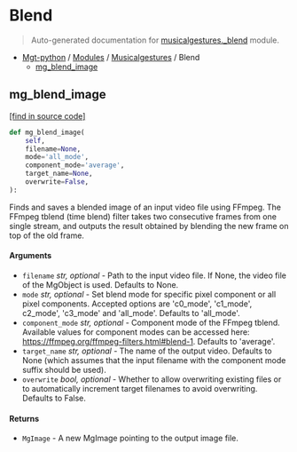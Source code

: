 # Blend

> Auto-generated documentation for [musicalgestures._blend](https://github.com/fourMs/MGT-python/blob/master/musicalgestures/_blend.py) module.

- [Mgt-python](../README.md#mgt-python) / [Modules](../MODULES.md#mgt-python-modules) / [Musicalgestures](index.md#musicalgestures) / Blend
    - [mg_blend_image](#mg_blend_image)

## mg_blend_image

[[find in source code]](https://github.com/fourMs/MGT-python/blob/master/musicalgestures/_blend.py#L7)

```python
def mg_blend_image(
    self,
    filename=None,
    mode='all_mode',
    component_mode='average',
    target_name=None,
    overwrite=False,
):
```

Finds and saves a blended image of an input video file using FFmpeg.
The FFmpeg tblend (time blend) filter takes two consecutive frames from one single stream, and outputs the result obtained by blending the new frame on top of the old frame.

#### Arguments

- `filename` *str, optional* - Path to the input video file. If None, the video file of the MgObject is used. Defaults to None.
- `mode` *str, optional* - Set blend mode for specific pixel component or all pixel components. Accepted options are 'c0_mode', 'c1_mode', c2_mode', 'c3_mode' and 'all_mode'. Defaults to 'all_mode'.
- `component_mode` *str, optional* - Component mode of the FFmpeg tblend. Available values for component modes can be accessed here: https://ffmpeg.org/ffmpeg-filters.html#blend-1. Defaults to 'average'.
- `target_name` *str, optional* - The name of the output video. Defaults to None (which assumes that the input filename with the component mode suffix should be used).
- `overwrite` *bool, optional* - Whether to allow overwriting existing files or to automatically increment target filenames to avoid overwriting. Defaults to False.

#### Returns

- `MgImage` - A new MgImage pointing to the output image file.
